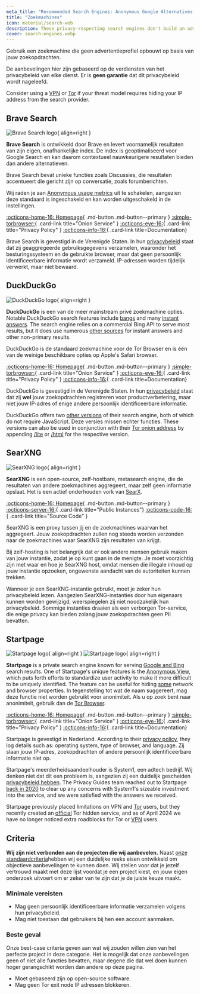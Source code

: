 ```yaml
---
meta_title: "Recommended Search Engines: Anonymous Google Alternatives - Privacy Guides"
title: "Zoekmachines"
icon: material/search-web
description: These privacy-respecting search engines don't build an advertising profile based on your searches.
cover: search-engines.webp
---
```


Gebruik een zoekmachine die geen advertentieprofiel opbouwt op basis van jouw zoekopdrachten.

De aanbevelingen hier zijn gebaseerd op de verdiensten van het privacybeleid van elke dienst. Er is **geen garantie** dat dit privacybeleid wordt nageleefd.

Consider using a [VPN](vpn.md) or [Tor](tor.md) if your threat model requires hiding your IP address from the search provider.

## Brave Search

<div class="admonition recommendation" markdown>

![Brave Search logo](assets/img/search-engines/brave-search.svg){ align=right }

**Brave Search** is ontwikkeld door Brave en levert voornamelijk resultaten van zijn eigen, onafhankelijke index. De index is geoptimaliseerd voor Google Search en kan daarom contextueel nauwkeurigere resultaten bieden dan andere alternatieven.

Brave Search bevat unieke functies zoals Discussies, die resultaten accentueert die gericht zijn op conversatie, zoals forumberichten.

Wij raden je aan [Anonymous usage metrics](https://search.brave.com/help/usage-metrics) uit te schakelen, aangezien deze standaard is ingeschakeld en kan worden uitgeschakeld in de instellingen.

[:octicons-home-16: Homepage](https://search.brave.com){ .md-button .md-button--primary }
[:simple-torbrowser:](https://search.brave4u7jddbv7cyviptqjc7jusxh72uik7zt6adtckl5f4nwy2v72qd.onion){ .card-link title="Onion Service" }
[:octicons-eye-16:](https://search.brave.com/help/privacy-policy){ .card-link title="Privacy Policy" }
[:octicons-info-16:](https://search.brave.com/help){ .card-link title=Documentation}

</details>

</div>

Brave Search is gevestigd in de Verenigde Staten. In hun [privacybeleid](https://search.brave.com/help/privacy-policy) staat dat zij geaggregeerde gebruiksgegevens verzamelen, waaronder het besturingssysteem en de gebruikte browser, maar dat geen persoonlijk identificeerbare informatie wordt verzameld. IP-adressen worden tijdelijk verwerkt, maar niet bewaard.

## DuckDuckGo

<div class="admonition recommendation" markdown>

![DuckDuckGo logo](assets/img/search-engines/duckduckgo.svg){ align=right }

**DuckDuckGo** is een van de meer mainstream privé zoekmachine opties. Notable DuckDuckGo search features include [bangs](https://duckduckgo.com/bang) and many [instant answers](https://help.duckduckgo.com/duckduckgo-help-pages/features/instant-answers-and-other-features). The search engine relies on a commercial Bing API to serve most results, but it does use numerous [other sources](https://help.duckduckgo.com/results/sources) for instant answers and other non-primary results.

DuckDuckGo is de standaard zoekmachine voor de Tor Browser en is één van de weinige beschikbare opties op Apple's Safari browser.

[:octicons-home-16: Homepage](https://duckduckgo.com){ .md-button .md-button--primary }
[:simple-torbrowser:](https://duckduckgogg42xjoc72x3sjasowoarfbgcmvfimaftt6twagswzczad.onion){ .card-link title="Onion Service" }
[:octicons-eye-16:](https://duckduckgo.com/privacy){ .card-link title="Privacy Policy" }
[:octicons-info-16:](https://help.duckduckgo.com){ .card-link title=Documentation}

</details>

</div>

DuckDuckGo is gevestigd in de Verenigde Staten. In hun [privacybeleid](https://duckduckgo.com/privacy) staat dat zij **wel** jouw zoekopdrachten registreren voor productverbetering, maar niet jouw IP-adres of enige andere persoonlijk identificeerbare informatie.

DuckDuckGo offers two [other versions](https://help.duckduckgo.com/features/non-javascript) of their search engine, both of which do not require JavaScript. Deze versies missen echter functies. These versions can also be used in conjunction with their [Tor onion address](https://duckduckgogg42xjoc72x3sjasowoarfbgcmvfimaftt6twagswzczad.onion) by appending [/lite](https://duckduckgogg42xjoc72x3sjasowoarfbgcmvfimaftt6twagswzczad.onion/lite) or [/html](https://duckduckgogg42xjoc72x3sjasowoarfbgcmvfimaftt6twagswzczad.onion/html) for the respective version.

## SearXNG

<div class="admonition recommendation" markdown>

![SearXNG logo](assets/img/search-engines/searxng.svg){ align=right }

**SearXNG** is een open-source, zelf-hostbare, metasearch engine, die de resultaten van andere zoekmachines aggregeert, maar zelf geen informatie opslaat. Het is een actief onderhouden vork van [SearX](https://github.com/searx/searx).

[:octicons-home-16: Homepage](https://searxng.org){ .md-button .md-button--primary }
[:octicons-server-16:](https://searx.space){ .card-link title="Public Instances"}
[:octicons-code-16:](https://github.com/searxng/searxng){ .card-link title="Source Code" }

</details>

</div>

SearXNG is een proxy tussen jij en de zoekmachines waarvan het aggregeert. Jouw zoekopdrachten zullen nog steeds worden verzonden naar de zoekmachines waar SearXNG zijn resultaten van krijgt.

Bij zelf-hosting is het belangrijk dat er ook andere mensen gebruik maken van jouw instantie, zodat je op kunt gaan in de menigte. Je moet voorzichtig zijn met waar en hoe je SearXNG host, omdat mensen die illegale inhoud op jouw instantie opzoeken, ongewenste aandacht van de autoriteiten kunnen trekken.

Wanneer je een SearXNG-instantie gebruikt, moet je zeker hun privacybeleid lezen. Aangezien SearXNG-instanties door hun eigenaars kunnen worden gewijzigd, weerspiegelen zij niet noodzakelijk hun privacybeleid. Sommige instanties draaien als een verborgen Tor-service, die enige privacy kan bieden zolang jouw zoekopdrachten geen PII bevatten.

## Startpage

<div class="admonition recommendation" markdown>

![Startpage logo](assets/img/search-engines/startpage.svg#only-light){ align=right }
![Startpage logo](assets/img/search-engines/startpage-dark.svg#only-dark){ align=right }

**Startpage** is a private search engine known for serving [Google and Bing](https://support.startpage.com/hc/articles/4522435533844-What-is-the-relationship-between-Startpage-and-your-search-partners-like-Google-and-Microsoft-Bing) search results.  One of Startpage's unique features is the [Anonymous View](https://startpage.com/en/anonymous-view), which puts forth efforts to standardize user activity to make it more difficult to be uniquely identified. The feature can be useful for hiding [some](https://support.startpage.com/hc/articles/4455540212116-The-Anonymous-View-Proxy-technical-details) network and browser properties. In tegenstelling tot wat de naam suggereert, mag deze functie niet worden gebruikt voor anonimiteit. Als u op zoek bent naar anonimiteit, gebruik dan de [Tor Browser](tor.md#tor-browser).

[:octicons-home-16: Homepage](https://startpage.com){ .md-button .md-button--primary }
[:simple-torbrowser:](http://startpagel6srwcjlue4zgq3zevrujfaow726kjytqbbjyrswwmjzcqd.onion){ .card-link title="Onion Service" }
[:octicons-eye-16:](https://startpage.com/en/privacy-policy){ .card-link title="Privacy Policy" }
[:octicons-info-16:](https://support.startpage.com/hc/categories/4481917470356-Startpage-Search-Engine){ .card-link title=Documentation}

</details>

</div>

Startpage is gevestigd in Nederland. According to their [privacy policy](https://startpage.com/en/privacy-policy), they log details such as: operating system, type of browser, and language. Zij slaan jouw IP-adres, zoekopdrachten of andere persoonlijk identificeerbare informatie niet op.

Startpage's meerderheidsaandeelhouder is System1, een adtech bedrijf. Wij denken niet dat dit een probleem is, aangezien zij een duidelijk gescheiden [privacybeleid hebben](https://system1.com/terms/privacy-policy). The Privacy Guides team reached out to Startpage [back in 2020](https://blog.privacyguides.org/2020/05/03/relisting-startpage) to clear up any concerns with System1's sizeable investment into the service, and we were satisfied with the answers we received.

Startpage previously placed limitations on VPN and [Tor](tor.md) users, but they recently created an [official](https://support.startpage.com/hc/en-us/articles/24786602537364-Startpage-s-Tor-onion-service) Tor hidden service, and as of April 2024 we have no longer noticed extra roadblocks for Tor or [VPN](vpn.md) users.

## Criteria

**Wij zijn niet verbonden aan de projecten die wij aanbevelen.** Naast [onze standaardcriteria](about/criteria.md)hebben wij een duidelijke reeks eisen ontwikkeld om objectieve aanbevelingen te kunnen doen. Wij stellen voor dat je jezelf vertrouwd maakt met deze lijst voordat je een project kiest, en jouw eigen onderzoek uitvoert om er zeker van te zijn dat je de juiste keuze maakt.

### Minimale vereisten

- Mag geen persoonlijk identificeerbare informatie verzamelen volgens hun privacybeleid.
- Mag niet toestaan dat gebruikers bij hen een account aanmaken.

### Beste geval

Onze best-case criteria geven aan wat wij zouden willen zien van het perfecte project in deze categorie. Het is mogelijk dat onze aanbevelingen geen of niet alle functies bevatten, maar degene die dat wel doen kunnen hoger gerangschikt worden dan andere op deze pagina.

- Moet gebaseerd zijn op open-source software.
- Mag geen Tor exit node IP adressen blokkeren.
